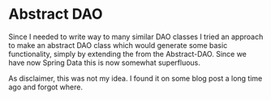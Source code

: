 
# Abstract DAO 

Since I needed to write way to many similar DAO classes I tried an approach to make an abstract DAO class which would generate some basic functionality, simply by extending the from the Abstract-DAO. Since we have now Spring Data this is now somewhat superfluous.

As disclaimer, this was not my idea. I found it on some blog post a long time ago and forgot where. 
